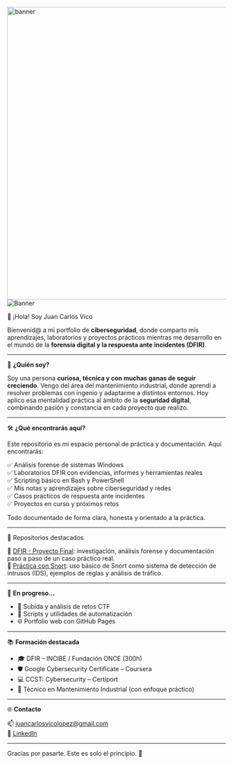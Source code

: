 <img width="1200" height="675" alt="banner" src="https://github.com/user-attachments/assets/de0b2cd5-d178-4de7-96f1-c56c02b66bf8" /><!-- Banner (puedes subir uno propio o usar este ejemplo de banner Cyber) -->
![Banner](C:\Users\juanc\Documents\GitHub\Portfolio-Ciberseguridad\banner.png)


👋 ¡Hola! Soy Juan Carlos Vico

Bienvenid@ a mi portfolio de **ciberseguridad**, donde comparto mis aprendizajes, laboratorios y proyectos prácticos mientras me desarrollo en el mundo de la **forensia digital y la respuesta ante incidentes (DFIR)**.

---

🧠 **¿Quién soy?**

Soy una persona **curiosa, técnica y con muchas ganas de seguir creciendo**. Vengo del área del mantenimiento industrial, donde aprendí a resolver problemas con ingenio y adaptarme a distintos entornos. Hoy aplico esa mentalidad práctica al ámbito de la **seguridad digital**, combinando pasión y constancia en cada proyecto que realizo.

---

🛠️ **¿Qué encontrarás aquí?**

Este repositorio es mi espacio personal de práctica y documentación. Aquí encontrarás:

✅ Análisis forense de sistemas Windows  
✅ Laboratorios DFIR con evidencias, informes y herramientas reales  
✅ Scripting básico en Bash y PowerShell  
✅ Mis notas y aprendizajes sobre ciberseguridad y redes  
✅ Casos prácticos de respuesta ante incidentes  
✅ Proyectos en curso y próximos retos  

Todo documentado de forma clara, honesta y orientado a la práctica.

---

🔗 Repositorios destacados

📁 [DFIR - Proyecto Final](https://github.com/JCVico/Portfolio-Ciberseguridad/tree/main/DFIR-Proyecto-Final): investigación, análisis forense y documentación paso a paso de un caso práctico real.  
📁 [Práctica con Snort](https://github.com/JCVico/Portfolio-Ciberseguridad/tree/main/Practicas/Snort): uso básico de Snort como sistema de detección de intrusos (IDS), ejemplos de reglas y análisis de tráfico.  

---

🚀 **En progreso...**

* 🔎 Subida y análisis de retos CTF
* 📘 Scripts y utilidades de automatización
* 🌐 Portfolio web con GitHub Pages

---

📚 **Formación destacada**

* 🎓 DFIR – INCIBE / Fundación ONCE (300h)
* 🛡️ Google Cybersecurity Certificate – Coursera
* 💻 CCST: Cybersecurity – Certiport
* 🔧 Técnico en Mantenimiento Industrial (con enfoque práctico)

---

🌐 **Contacto**

📫 [juancarlosvicolopez@gmail.com](mailto:juancarlosvicolopez@gmail.com)  
🔗 [LinkedIn](https://www.linkedin.com/in/juan-carlos-v-602a43102)

---

Gracias por pasarte. Este es solo el principio. 👣

